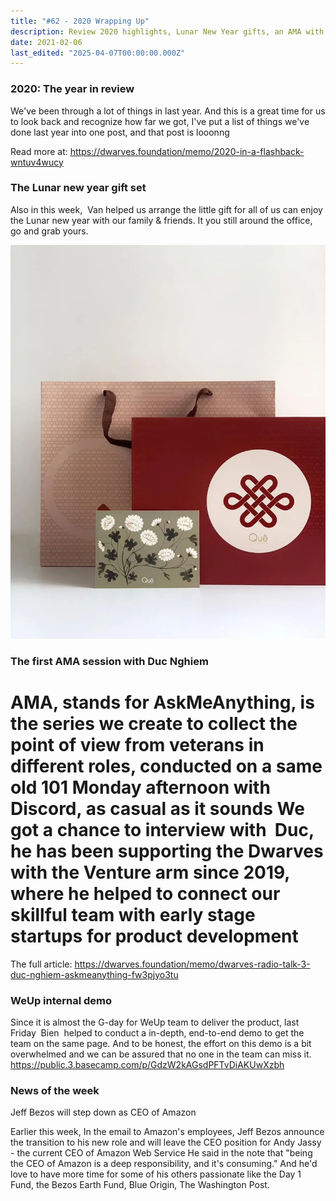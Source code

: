 ```yaml
---
title: "#62 - 2020 Wrapping Up"
description: Review 2020 highlights, Lunar New Year gifts, an AMA with Duc Nghiem, WeUp product demo, and Jeff Bezos stepping down as Amazon CEO.
date: 2021-02-06
last_edited: "2025-04-07T00:00:00.000Z"
---
```


### 2020: The year in review

We've been through a lot of things in last year. And this is a great time for us to look back and recognize how far we got, I've put a list of things we've done last year into one post, and that post is looonng

Read more at: <https://dwarves.foundation/memo/2020-in-a-flashback-wntuv4wucy>

### The Lunar new year gift set

Also in this week,  Van helped us arrange the little gift for all of us can enjoy the Lunar new year with our family & friends. It you still around the office, go and grab yours.

![](assets/notion-image-1744007074266-icqjv.webp)

### The first AMA session with Duc Nghiem

# AMA, stands for AskMeAnything, is the series we create to collect the point of view from veterans in different roles, conducted on a same old 101 Monday afternoon with Discord, as casual as it sounds We got a chance to interview with  Duc, he has been supporting the Dwarves with the Venture arm since 2019, where he helped to connect our skillful team with early stage startups for product development

The full article: <https://dwarves.foundation/memo/dwarves-radio-talk-3-duc-nghiem-askmeanything-fw3pjyo3tu>

### WeUp internal demo

Since it is almost the G-day for WeUp team to deliver the product, last Friday  Bien  helped to conduct a in-depth, end-to-end demo to get the team on the same page. And to be honest, the effort on this demo is a bit overwhelmed and we can be assured that no one in the team can miss it. <https://public.3.basecamp.com/p/GdzW2kAGsdPFTvDiAKUwXzbh>

### News of the week

Jeff Bezos will step down as CEO of Amazon

Earlier this week, In the email to Amazon's employees, Jeff Bezos announce the transition to his new role and will leave the CEO position for Andy Jassy - the current CEO of Amazon Web Service He said in the note that "being the CEO of Amazon is a deep responsibility, and it's consuming." And he'd love to have more time for some of his others passionate like the Day 1 Fund, the Bezos Earth Fund, Blue Origin, The Washington Post.

